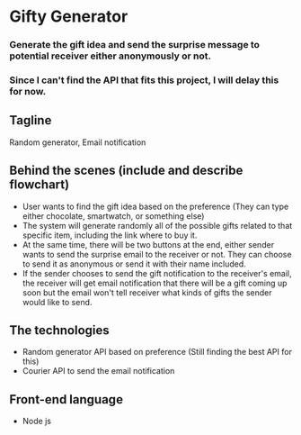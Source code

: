 # Gifty Generator
### Generate the gift idea and send the surprise message to potential receiver either anonymously or not.
### Since I can't find the API that fits this project, I will delay this for now.

## Tagline
Random generator, Email notification

## Behind the scenes (include and describe flowchart)
- User wants to find the gift idea based on the preference (They can type either chocolate, smartwatch, or something else)
- The system will generate randomly all of the possible gifts related to that specific item, including the link where to buy it.
- At the same time, there will be two buttons at the end, either sender wants to send the surprise email to the receiver or not. They can choose to send it as anonymous or send it with their name included. 
- If the sender chooses to send the gift notification to the receiver's email, the receiver will get email notification that there will be a gift coming up soon but the email won't tell receiver what kinds of gifts the sender would like to send.


## The technologies
- Random generator API based on preference (Still finding the best API for this)
- Courier API to send the email notification

## Front-end language
- Node js

